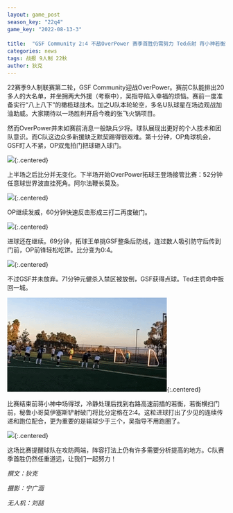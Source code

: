 ```yaml
---
layout: game_post
season_key: "22q4"
game_key: "2022-08-13-3"

title:  "GSF Community 2:4 不敌OverPower 赛季首胜仍需努力 Ted点射 蒋小神若衡策动反击秘鲁小哥破门 拓球王一球一助闪耀全场"
categories: news
tags: 战报 9人制 22秋
author: 狄克
---
```


22赛季9人制联赛第二轮，GSF Community迎战OverPower。赛前C队能排出20多人的大名单，并坐拥两大外援（考察中），吴指导陷入幸福的烦恼。赛前一度准备实行“八上八下”的橄榄球战术。加之U队本轮轮空，多名U队球星在场边观战加油助威。大家期待以一场胜利开启今晚的张飞火锅项目。

然而OverPower并未如赛前消息一般缺兵少将。球队展现出更好的个人技术和团队意识。而C队这边众多新援缺乏默契踢得很艰难。第十分钟，OP角球机会，GSF盯人不紧，OP双鬼拍门把球砸入球门。

![](/assets/img/news/season-22/r2-c-op/1.gif){:.centered}

上半场之后比分并无变化。下半场开始OverPower拓球王登场接管比赛：52分钟任意球世界波直挂死角。阿尔法鞭长莫及。

![](/assets/img/news/season-22/r2-c-op/2.gif){:.centered}

OP继续发威，60分钟快速反击形成三打二再度破门。

![](/assets/img/news/season-22/r2-c-op/3.gif){:.centered}

进球还在继续。69分钟，拓球王单挑GSF整条后防线，连过数人吸引防守后传到门前，OP前锋轻松吃饼。比分变为0:4。

![](/assets/img/news/season-22/r2-c-op/4.gif){:.centered}

不过GSF并未放弃。71分钟元健杀入禁区被放倒，GSF获得点球。Ted主罚命中扳回一城。

![](/assets/img/news/season-22/r2-c-op/5.gif){:.centered}

比赛结束前蒋小神中场得球，冷静处理后找到右路高速前插的若衡，若衡横扫门前，秘鲁小哥莫伊塞斯铲射破门将比分定格在2:4。这粒进球打出了少见的连续传递和跑位配合，更为重要的是输球少于三个，吴指导不用跑圈了。

![](/assets/img/news/season-22/r2-c-op/6.gif){:.centered}

这场比赛提醒球队在攻防两端，阵容打法上仍有许多需要分析提高的地方。C队赛季首胜仍然任重道远，让我们一起努力！


*撰文：狄克*

*摄影：宁广涵*

*无人机：刘喆*
